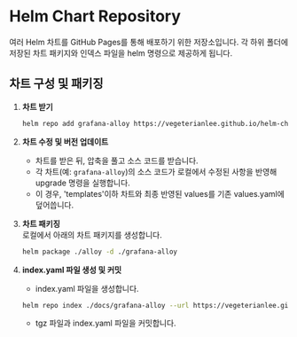 # Helm Chart Repository
여러 Helm 차트를 GitHub Pages를 통해 배포하기 위한 저장소입니다.
각 하위 폴더에 저장된 차트 패키지와 인덱스 파일을 helm 명령으로 제공하게 됩니다.

## 차트 구성 및 패키징
1. **차트 받기**
   ```bash
   helm repo add grafana-alloy https://vegeterianlee.github.io/helm-chart-repo/grafana-alloy
   

2. **차트 수정 및 버전 업데이트**  
   - 차트를 받은 뒤, 압축을 풀고 소스 코드를 받습니다.
   - 각 차트(예: `grafana-alloy`)의 소스 코드가 로컬에서 수정된 사항을 반영해 upgrade 명령을 실행합니다.
   - 이 경우, 'templates'이하 차트와 최종 반영된 values를 기존 values.yaml에 덮어씁니다.


3. **차트 패키징**  
   로컬에서 아래의 차트 패키지를 생성합니다.
   ```bash
   helm package ./alloy -d ./grafana-alloy


4. **index.yaml 파일 생성 및 커밋**
   - index.yaml 파일을 생성합니다.
   ``` bash
   helm repo index ./docs/grafana-alloy --url https://vegeterianlee.github.io/helm-chart-repo/grafana-alloy
   ```
   - tgz 파일과 index.yaml 파일을 커밋합니다.